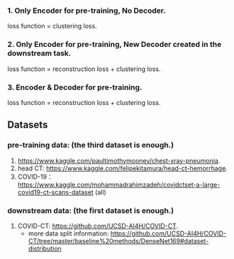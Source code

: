 ### 1. Only Encoder for pre-training, No Decoder.  
loss function = clustering loss. 
  
### 2. Only Encoder for pre-training, New Decoder created in the downstream task.  
loss function = reconstruction loss + clustering loss. 
  
### 3. Encoder & Decoder for pre-training.
loss function = reconstruction loss + clustering loss. 
  
  
## Datasets
### pre-training data: (the third dataset is enough.)
1. https://www.kaggle.com/paultimothymooney/chest-xray-pneumonia. 
2. head CT: https://www.kaggle.com/felipekitamura/head-ct-hemorrhage.  
3. COVID-19：https://www.kaggle.com/mohammadrahimzadeh/covidctset-a-large-covid19-ct-scans-dataset (all)
### downstream data: (the first dataset is enough.)
1. COVID-CT: https://github.com/UCSD-AI4H/COVID-CT. 
    - more data split information: https://github.com/UCSD-AI4H/COVID-CT/tree/master/baseline%20methods/DenseNet169#dataset-distribution  
